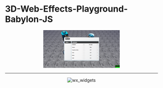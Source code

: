 # 3D-Web-Effects-Playground-Babylon-JS

<p align="center">
<img src="https://raw.githubusercontent.com/GabpsX/3D-Web-Effects-Playground-Babylon-JS/main/img/f1.png" alt="wx_widgets" width="50%"/> 
</p>
<hr>
<p align="center">
<img src="GabpsX/3D-Web-Effects-Playground-Babylon-JS/blob/main/img/f2.png?raw-true" alt="wx_widgets" width="50%"/> 
</p>
